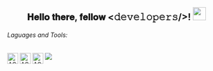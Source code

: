 <div align="center">
<h2> 𝐇𝐞𝐥𝐥𝐨 𝐭𝐡𝐞𝐫𝐞, 𝐟𝐞𝐥𝐥𝐨𝐰 <𝚍𝚎𝚟𝚎𝚕𝚘𝚙𝚎𝚛𝚜/>! <img src="https://github.com/ZelGel/ZelGel/blob/master/gifs/Hi.gif" width="30"></h2>
</div>

###### Laguages and Tools:
<img align="center" alt="ASW" width="25px" src="https://cdn.jsdelivr.net/gh/devicons/devicon@latest/icons/vscode/vscode-original.svg" />
<img align="center" alt="ASW" width="25px" src="https://cdn.jsdelivr.net/gh/devicons/devicon@latest/icons/c/c-original.svg" />
<img align="center" alt="ASW" width="25px" src="https://cdn.jsdelivr.net/gh/devicons/devicon@latest/icons/python/python-original.svg" />

<picture>
  <source
    srcset="https://github-readme-stats.vercel.app/api?username=ZelGel&show_icons=true&theme=radical"
    media="(prefers-color-scheme: dark)"
  />
  <source
    srcset="https://github-readme-stats.vercel.app/api?username=ZelGel&show_icons=true"
    media="(prefers-color-scheme: light), (prefers-color-scheme: no-preference)"
  />
  <img src="https://github-readme-stats.vercel.app/api?username=ZelGel&show_icons=true" />
</picture>
